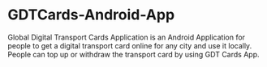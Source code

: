 # GDTCards-Android-App
Global Digital Transport Cards Application is an Android Application for people to get a digital transport card online for any city and use it locally. People can top up or withdraw the transport card by using GDT Cards App. 
